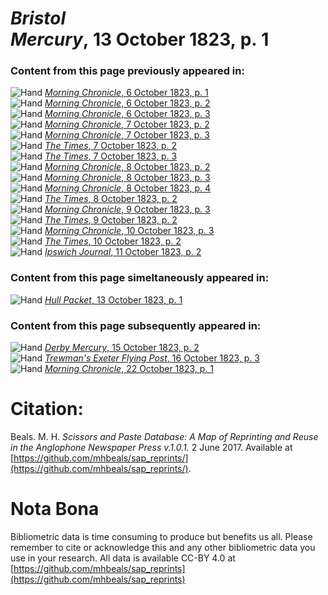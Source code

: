 # *Bristol Mercury*, 13 October 1823, p. 1  
  
### Content from this page previously appeared in:  
![Hand](http://scissorsandpaste.net/wp-content/uploads/2017/06/smallhandpointer.png) [*Morning Chronicle*, 6 October 1823, p. 1](https://mhbeals.github.io/sap_html/Morning-Chronicle/Morning-Chronicle-6-October-1823-p-1)  
![Hand](http://scissorsandpaste.net/wp-content/uploads/2017/06/smallhandpointer.png) [*Morning Chronicle*, 6 October 1823, p. 2](https://mhbeals.github.io/sap_html/Morning-Chronicle/Morning-Chronicle-6-October-1823-p-2)  
![Hand](http://scissorsandpaste.net/wp-content/uploads/2017/06/smallhandpointer.png) [*Morning Chronicle*, 6 October 1823, p. 3](https://mhbeals.github.io/sap_html/Morning-Chronicle/Morning-Chronicle-6-October-1823-p-3)  
![Hand](http://scissorsandpaste.net/wp-content/uploads/2017/06/smallhandpointer.png) [*Morning Chronicle*, 7 October 1823, p. 2](https://mhbeals.github.io/sap_html/Morning-Chronicle/Morning-Chronicle-7-October-1823-p-2)  
![Hand](http://scissorsandpaste.net/wp-content/uploads/2017/06/smallhandpointer.png) [*Morning Chronicle*, 7 October 1823, p. 3](https://mhbeals.github.io/sap_html/Morning-Chronicle/Morning-Chronicle-7-October-1823-p-3)  
![Hand](http://scissorsandpaste.net/wp-content/uploads/2017/06/smallhandpointer.png) [*The Times*, 7 October 1823, p. 2](https://mhbeals.github.io/sap_html/The-Times/The-Times-7-October-1823-p-2)  
![Hand](http://scissorsandpaste.net/wp-content/uploads/2017/06/smallhandpointer.png) [*The Times*, 7 October 1823, p. 3](https://mhbeals.github.io/sap_html/The-Times/The-Times-7-October-1823-p-3)  
![Hand](http://scissorsandpaste.net/wp-content/uploads/2017/06/smallhandpointer.png) [*Morning Chronicle*, 8 October 1823, p. 2](https://mhbeals.github.io/sap_html/Morning-Chronicle/Morning-Chronicle-8-October-1823-p-2)  
![Hand](http://scissorsandpaste.net/wp-content/uploads/2017/06/smallhandpointer.png) [*Morning Chronicle*, 8 October 1823, p. 3](https://mhbeals.github.io/sap_html/Morning-Chronicle/Morning-Chronicle-8-October-1823-p-3)  
![Hand](http://scissorsandpaste.net/wp-content/uploads/2017/06/smallhandpointer.png) [*Morning Chronicle*, 8 October 1823, p. 4](https://mhbeals.github.io/sap_html/Morning-Chronicle/Morning-Chronicle-8-October-1823-p-4)  
![Hand](http://scissorsandpaste.net/wp-content/uploads/2017/06/smallhandpointer.png) [*The Times*, 8 October 1823, p. 2](https://mhbeals.github.io/sap_html/The-Times/The-Times-8-October-1823-p-2)  
![Hand](http://scissorsandpaste.net/wp-content/uploads/2017/06/smallhandpointer.png) [*Morning Chronicle*, 9 October 1823, p. 3](https://mhbeals.github.io/sap_html/Morning-Chronicle/Morning-Chronicle-9-October-1823-p-3)  
![Hand](http://scissorsandpaste.net/wp-content/uploads/2017/06/smallhandpointer.png) [*The Times*, 9 October 1823, p. 2](https://mhbeals.github.io/sap_html/The-Times/The-Times-9-October-1823-p-2)  
![Hand](http://scissorsandpaste.net/wp-content/uploads/2017/06/smallhandpointer.png) [*Morning Chronicle*, 10 October 1823, p. 3](https://mhbeals.github.io/sap_html/Morning-Chronicle/Morning-Chronicle-10-October-1823-p-3)  
![Hand](http://scissorsandpaste.net/wp-content/uploads/2017/06/smallhandpointer.png) [*The Times*, 10 October 1823, p. 2](https://mhbeals.github.io/sap_html/The-Times/The-Times-10-October-1823-p-2)  
![Hand](http://scissorsandpaste.net/wp-content/uploads/2017/06/smallhandpointer.png) [*Ipswich Journal*, 11 October 1823, p. 2](https://mhbeals.github.io/sap_html/Ipswich-Journal/Ipswich-Journal-11-October-1823-p-2)  
  
### Content from this page simeltaneously appeared in:  
![Hand](http://scissorsandpaste.net/wp-content/uploads/2017/06/smallhandpointer.png) [*Hull Packet*, 13 October 1823, p. 1](https://mhbeals.github.io/sap_html/Hull-Packet/Hull-Packet-13-October-1823-p-1)  
  
### Content from this page subsequently appeared in:  
![Hand](http://scissorsandpaste.net/wp-content/uploads/2017/06/smallhandpointer.png) [*Derby Mercury*, 15 October 1823, p. 2](https://mhbeals.github.io/sap_html/Derby-Mercury/Derby-Mercury-15-October-1823-p-2)  
![Hand](http://scissorsandpaste.net/wp-content/uploads/2017/06/smallhandpointer.png) [*Trewman's Exeter Flying Post*, 16 October 1823, p. 3](https://mhbeals.github.io/sap_html/Trewman's-Exeter-Flying-Post/Trewman's-Exeter-Flying-Post-16-October-1823-p-3)  
![Hand](http://scissorsandpaste.net/wp-content/uploads/2017/06/smallhandpointer.png) [*Morning Chronicle*, 22 October 1823, p. 1](https://mhbeals.github.io/sap_html/Morning-Chronicle/Morning-Chronicle-22-October-1823-p-1)  


# Citation: 

Beals. M. H. *Scissors and Paste Database: A Map of Reprinting and Reuse in the Anglophone Newspaper Press v.1.0.1.* 2 June 2017. Available at [https://github.com/mhbeals/sap_reprints/](https://github.com/mhbeals/sap_reprints/). 

# Nota Bona

Bibliometric data is time consuming to produce but benefits us all. Please remember to cite or acknowledge this and any other bibliometric data you use in your research. All data is available CC-BY 4.0 at [https://github.com/mhbeals/sap_reprints](https://github.com/mhbeals/sap_reprints)